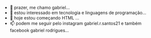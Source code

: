- 👋 prazer, me chamo gabriel...
- 👀 estou interessado em tecnologia e linguagens de programação...
- 🌱 hoje estou começando HTML ...
- 📫 podem me seguir pelo instagram gabriel.r.santos21 e também facebook gabriel rodrigues...

<!---
gabrieel-lab/gabrieel-lab is a ✨ special ✨ repository because its `README.md` (this file) appears on your GitHub profile.
You can click the Preview link to take a look at your changes.
--->
